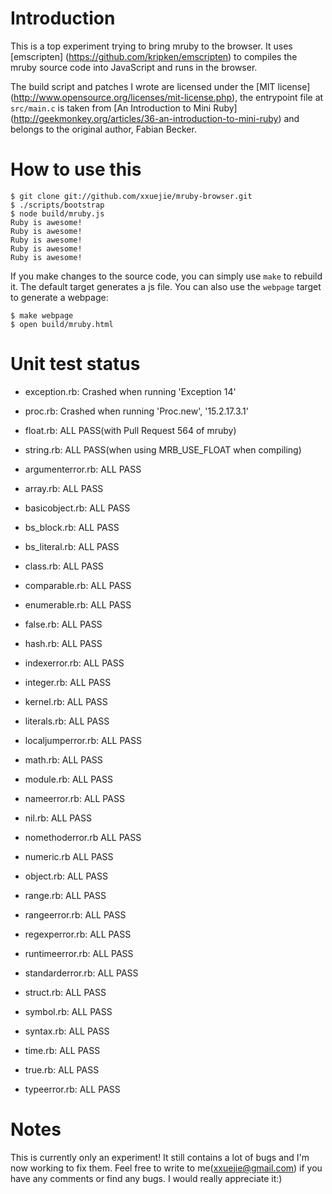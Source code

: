 # Introduction

This is a top experiment trying to bring mruby to the browser. It uses [emscripten]
(https://github.com/kripken/emscripten) to compiles the mruby source code into
JavaScript and runs in the browser.

The build script and patches I wrote are licensed under the [MIT license]
(http://www.opensource.org/licenses/mit-license.php), the entrypoint file at
`src/main.c` is taken from [An Introduction to Mini Ruby]
(http://geekmonkey.org/articles/36-an-introduction-to-mini-ruby) and
belongs to the original author, Fabian Becker.

# How to use this

    $ git clone git://github.com/xxuejie/mruby-browser.git
    $ ./scripts/bootstrap
    $ node build/mruby.js
    Ruby is awesome!
    Ruby is awesome!
    Ruby is awesome!
    Ruby is awesome!
    Ruby is awesome!

If you make changes to the source code, you can simply use `make` to rebuild it. The default target generates a js file. You can also use the `webpage` target to generate a webpage:

    $ make webpage
    $ open build/mruby.html

# Unit test status

* exception.rb: Crashed when running 'Exception 14'
* proc.rb: Crashed when running 'Proc.new', '15.2.17.3.1'

* float.rb: ALL PASS(with Pull Request 564 of mruby)
* string.rb: ALL PASS(when using MRB\_USE\_FLOAT when compiling)

* argumenterror.rb: ALL PASS
* array.rb: ALL PASS
* basicobject.rb: ALL PASS
* bs_block.rb: ALL PASS
* bs_literal.rb: ALL PASS
* class.rb: ALL PASS
* comparable.rb: ALL PASS
* enumerable.rb: ALL PASS
* false.rb: ALL PASS
* hash.rb: ALL PASS
* indexerror.rb: ALL PASS
* integer.rb: ALL PASS
* kernel.rb: ALL PASS
* literals.rb: ALL PASS
* localjumperror.rb: ALL PASS
* math.rb: ALL PASS
* module.rb: ALL PASS
* nameerror.rb: ALL PASS
* nil.rb: ALL PASS
* nomethoderror.rb ALL PASS
* numeric.rb ALL PASS
* object.rb: ALL PASS
* range.rb: ALL PASS
* rangeerror.rb: ALL PASS
* regexperror.rb: ALL PASS
* runtimeerror.rb: ALL PASS
* standarderror.rb: ALL PASS
* struct.rb: ALL PASS
* symbol.rb: ALL PASS
* syntax.rb: ALL PASS
* time.rb: ALL PASS
* true.rb: ALL PASS
* typeerror.rb: ALL PASS

# Notes

This is currently only an experiment! It still contains a lot of bugs and I'm now working to fix them. Feel free to write to me(xxuejie@gmail.com) if you have any comments or find any bugs. I would really appreciate it:)

